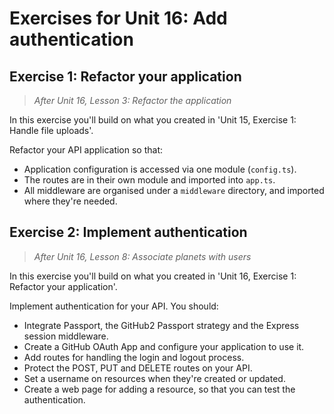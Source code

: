 # Exercises for Unit 16: Add authentication

## Exercise 1: Refactor your application

> _After Unit 16, Lesson 3: Refactor the application_

In this exercise you'll build on what you created in 'Unit 15, Exercise 1: Handle file uploads'.

Refactor your API application so that:

- Application configuration is accessed via one module (`config.ts`).
- The routes are in their own module and imported into `app.ts`.
- All middleware are organised under a `middleware` directory, and imported where they're needed.

## Exercise 2: Implement authentication

> _After Unit 16, Lesson 8: Associate planets with users_

In this exercise you'll build on what you created in 'Unit 16, Exercise 1: Refactor your application'.

Implement authentication for your API. You should:

- Integrate Passport, the GitHub2 Passport strategy and the Express session middleware.
- Create a GitHub OAuth App and configure your application to use it.
- Add routes for handling the login and logout process.
- Protect the POST, PUT and DELETE routes on your API.
- Set a username on resources when they're created or updated.
- Create a web page for adding a resource, so that you can test the authentication.
